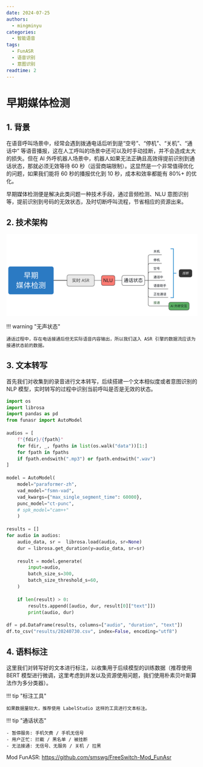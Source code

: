 ```yaml
---
date: 2024-07-25
authors:
  - mingminyu
categories:
  - 智能语音
tags:
  - FunASR
  - 语音识别
  - 意图识别
readtime: 2
---
```


# 早期媒体检测

## 1. 背景

在语音呼叫场景中，经常会遇到拨通电话后听到是“空号”、“停机”、“关机”、“通话中” 等语音播报，这在人工呼叫的场景中还可以及时手动挂断，并不会造成太大的损失。但在 AI 外呼机器人场景中，机器人如果无法正确且高效得提前识别到通话状态，那就必须无效等待 60 秒（运营商端限制）。这显然是一个非常值得优化的问题，如果我们能将 60 秒的播报优化到 10 秒，成本和效率都能有 80%+ 的优化。

早期媒体检测便是解决此类问题一种技术手段，通过音频检测、NLU 意图识别等，提前识别到号码的无效状态，及时切断呼叫流程，节省相应的资源出来。

<!-- more -->

## 2. 技术架构

![技术架构图](../images/image.png)

!!! warning "无声状态"

    通话过程中，存在电话接通后但无实际语音内容输出，所以我们送入 ASR 引擎的数据流应该为接通状态前的数据。

## 3. 文本转写

首先我们对收集到的录音进行文本转写，后续搭建一个文本相似度或者意图识别的 NLP 模型，实时转写的过程中识别当前呼叫是否是无效的状态。

```python linenums="1"
import os
import librosa
import pandas as pd
from funasr import AutoModel

audios = [
    f"{fdir}/{fpath}" 
    for fdir, _, fpaths in list(os.walk("data"))[1:]
    for fpath in fpaths 
    if fpath.endswith(".mp3") or fpath.endswith(".wav")
]

model = AutoModel(
    model="paraformer-zh", 
    vad_model="fsmn-vad",
    vad_kwargs={"max_single_segment_time": 60000},
    punc_model="ct-punc", 
    # spk_model="cam++"
    )

results = []
for audio in audios:
    audio_data, sr =  librosa.load(audio, sr=None)
    dur = librosa.get_duration(y=audio_data, sr=sr)

    result = model.generate(
        input=audio, 
        batch_size_s=300,
        batch_size_threshold_s=60,
    )

    if len(result) > 0:
        results.append([audio, dur, result[0]["text"]])
        print(audio, dur)

df = pd.DataFrame(results, columns=["audio", "duration", "text"])
df.to_csv("results/20240730.csv", index=False, encoding="utf8")
```

## 4. 语料标注

这里我们对转写好的文本进行标注，以收集用于后续模型的训练数据（推荐使用 BERT 模型进行微调，这里考虑到并发以及资源使用问题，我们使用朴素贝叶斯算法作为多分类器）。


!!! tip "标注工具"

    如果数据量较大，推荐使用 LabelStudio 这样的工具进行文本标注。

!!! tip "通话状态"

    - 暂停服务: 手机欠费 / 手机无信号
    - 用户正忙: 拦截 / 黑名单 / 被挂断
    - 无法接通: 无信号、无服务 / 关机 / 拉黑



[^1]:
  Mod FunASR: https://github.com/smswg/FreeSwitch-Mod_FunAsr
